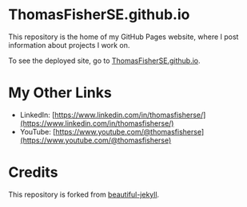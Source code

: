 # ThomasFisherSE.github.io
This repository is the home of my GitHub Pages website, where I post information about projects I work on.

To see the deployed site, go to [ThomasFisherSE.github.io](https://thomasfisherse.github.io/).

# My Other Links
- LinkedIn: [https://www.linkedin.com/in/thomasfisherse/](https://www.linkedin.com/in/thomasfisherse/)
- YouTube: [https://www.youtube.com/@thomasfisherse](https://www.youtube.com/@thomasfisherse)

# Credits
This repository is forked from [beautiful-jekyll](https://github.com/daattali/beautiful-jekyll).